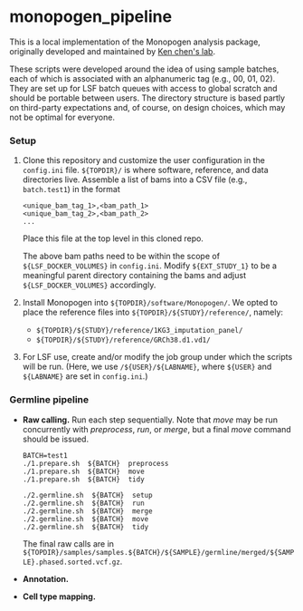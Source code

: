 # monopogen_pipeline

This is a local implementation of the Monopogen analysis package, originally developed and maintained by [Ken chen's lab](https://sites.google.com/view/kchenlab/Home).

These scripts were developed around the idea of using sample batches, each of which is associated with an alphanumeric tag (e.g., 00, 01, 02). They are set up for LSF batch queues with access to global scratch and should be portable between users. The directory structure is based partly on third-party expectations and, of course, on design choices, which may not be optimal for everyone.

### Setup
1. Clone this repository and customize the user configuration in the `config.ini` file. `${TOPDIR}/` is where software, reference, and data directories live. Assemble a list of bams into a CSV file (e.g., `batch.test1`) in the format
    ```
    <unique_bam_tag_1>,<bam_path_1>
    <unique_bam_tag_2>,<bam_path_2>
    ...
    ```	
    Place this file at the top level in this cloned repo.

    The above bam paths need to be within the scope of `${LSF_DOCKER_VOLUMES}` in `config.ini`. Modify `${EXT_STUDY_1}` to be a meaningful parent directory containing the bams and adjust `${LSF_DOCKER_VOLUMES}` accordingly.

2. Install Monopogen into `${TOPDIR}/software/Monopogen/`. We opted to place the reference files into `${TOPDIR}/${STUDY}/reference/`, namely:
    * `${TOPDIR}/${STUDY}/reference/1KG3_imputation_panel/`
    * `${TOPDIR}/${STUDY}/reference/GRCh38.d1.vd1/`

3. For LSF use, create and/or modify the job group under which the scripts will be run. (Here, we use `/${USER}/${LABNAME}`, where `${USER}` and `${LABNAME}` are set in `config.ini`.)

### Germline pipeline
* **Raw calling.** Run each step sequentially. Note that *move* may be run concurrently with *preprocess*, *run*, or *merge*, but a final *move* command should be issued.
    ```
    BATCH=test1
    ./1.prepare.sh  ${BATCH}  preprocess
    ./1.prepare.sh  ${BATCH}  move
    ./1.prepare.sh  ${BATCH}  tidy

    ./2.germline.sh  ${BATCH}  setup
    ./2.germline.sh  ${BATCH}  run
    ./2.germline.sh  ${BATCH}  merge
    ./2.germline.sh  ${BATCH}  move
    ./2.germline.sh  ${BATCH}  tidy
   ```
   The final raw calls are in `${TOPDIR}/samples/samples.${BATCH}/${SAMPLE}/germline/merged/${SAMPLE}.phased.sorted.vcf.gz`.

* **Annotation.**

* **Cell type mapping.**
